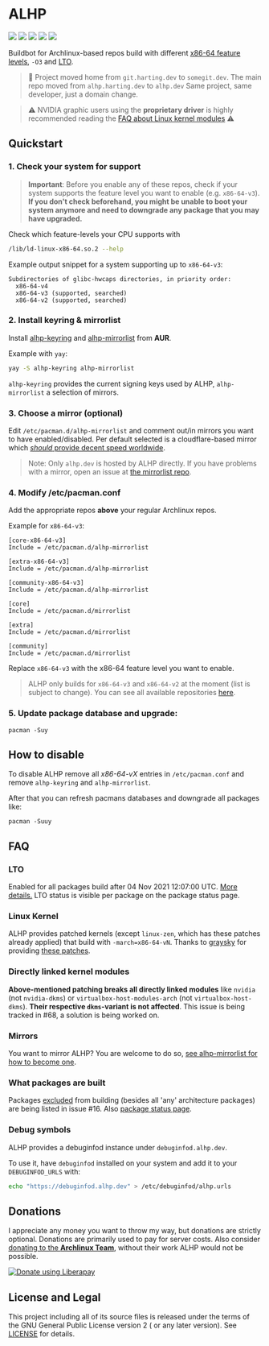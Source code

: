 # ALHP

[![](https://img.shields.io/badge/license-GPL-blue?style=flat-square)](https://somegit.dev/anonfunc/ALHP.GO/src/branch/master/LICENSE)
[![](https://img.shields.io/badge/package-status-informational?style=flat-square)](https://somegit.dev/packages.html)
[![](https://goreportcard.com/badge/somegit.dev/ALHP/ALHP.GO?style=flat-square)](https://goreportcard.com/report/somegit.dev/ALHP/ALHP.GO)
[![](https://pkg.go.dev/badge/somegit.dev/ALHP/ALHP.GO)](https://pkg.go.dev/somegit.dev/ALHP/ALHP.GO)
[![](https://img.shields.io/liberapay/patrons/anonfunc.svg?logo=liberapay&style=flat-square)](https://liberapay.com/anonfunc/)

Buildbot for Archlinux-based repos build with different
[x86-64 feature levels](https://www.phoronix.com/scan.php?page=news_item&px=GCC-11-x86-64-Feature-Levels), `-O3` and
[LTO](https://en.wikipedia.org/wiki/Interprocedural_optimization).

> 📢 Project moved home from `git.harting.dev` to `somegit.dev`. The main repo moved from `alhp.harting.dev`
> to `alhp.dev` Same project, same developer, just a domain change.

> ⚠️ NVIDIA graphic users using the **proprietary driver** is highly recommended reading the
> [FAQ about Linux kernel modules](#directly-linked-kernel-modules) ⚠️

## Quickstart

### 1. Check your system for support

> **Important**: Before you enable any of these repos, check if your system supports the feature level you want to
> enable
(e.g. `x86-64-v3`).
> **If you don't check beforehand, you might be unable to boot your system anymore and need to downgrade any package that you may have upgraded.**

Check which feature-levels your CPU supports with

```bash
/lib/ld-linux-x86-64.so.2 --help
```

Example output snippet for a system supporting up to `x86-64-v3`:

```
Subdirectories of glibc-hwcaps directories, in priority order:
  x86-64-v4
  x86-64-v3 (supported, searched)
  x86-64-v2 (supported, searched)
```

### 2. Install keyring & mirrorlist

Install [alhp-keyring](https://aur.archlinux.org/packages/alhp-keyring/)
and [alhp-mirrorlist](https://aur.archlinux.org/packages/alhp-mirrorlist/) from **AUR**.

Example with `yay`:

```bash
yay -S alhp-keyring alhp-mirrorlist
```

`alhp-keyring` provides the current signing keys used by ALHP, `alhp-mirrorlist` a selection of mirrors.

### 3. Choose a mirror (optional)

Edit `/etc/pacman.d/alhp-mirrorlist` and comment out/in mirrors you want to have enabled/disabled. Per default selected
is a cloudflare-based mirror which
[*should* provide decent speed worldwide](https://somegit.dev/ALHP/ALHP.GO/issues/38#issuecomment-891).
> Note: Only `alhp.dev` is hosted by ALHP directly. If you have problems with a mirror,
> open an issue at [the mirrorlist repo](https://somegit.dev/ALHP/alhp-mirrorlist).

### 4. Modify /etc/pacman.conf

Add the appropriate repos **above** your regular Archlinux repos.

Example for `x86-64-v3`:

```editorconfig
[core-x86-64-v3]
Include = /etc/pacman.d/alhp-mirrorlist

[extra-x86-64-v3]
Include = /etc/pacman.d/alhp-mirrorlist

[community-x86-64-v3]
Include = /etc/pacman.d/alhp-mirrorlist

[core]
Include = /etc/pacman.d/mirrorlist

[extra]
Include = /etc/pacman.d/mirrorlist

[community]
Include = /etc/pacman.d/mirrorlist
```

Replace `x86-64-v3` with the x86-64 feature level you want to enable.
> ALHP only builds for `x86-64-v3` and `x86-64-v2` at the moment (list is subject to change). You can see all available
> repositories
> [here](https://alhp.dev/).

### 5. Update package database and upgrade:

```
pacman -Suy
```

## How to disable

To disable ALHP remove all *x86-64-vX* entries in `/etc/pacman.conf` and remove `alhp-keyring` and `alhp-mirrorlist`.

After that you can refresh pacmans databases and downgrade all packages like:
```
pacman -Suuy
```

## FAQ

### LTO

Enabled for all packages build after 04 Nov 2021 12:07:00
UTC. [More details.](https://somegit.dev/ALHP/ALHP.GO/issues/52)
LTO status is visible per package on the package status page.

### Linux Kernel

ALHP provides patched kernels (except `linux-zen`, which has these patches already applied) that build
with `-march=x86-64-vN`. Thanks to
[graysky](https://github.com/graysky2) for providing [these patches](https://github.com/graysky2/kernel_compiler_patch).

### Directly linked kernel modules

**Above-mentioned patching breaks all directly linked modules** like `nvidia` (not `nvidia-dkms`) or
`virtualbox-host-modules-arch` (not `virtualbox-host-dkms`). **Their respective `dkms`-variant is not affected**. This
issue is being tracked in #68, a solution is being worked on.

### Mirrors

You want to mirror ALHP? You are welcome to do
so, [see alhp-mirrorlist for how to become one](https://somegit.dev/ALHP/alhp-mirrorlist#how-to-become-a-mirror).

### What packages are built

Packages [excluded](https://www.reddit.com/r/archlinux/comments/oflged/alhp_archlinux_recompiled_for_x8664v3_experimental/h4fkinu?utm_source=share&utm_medium=web2x&context=3)
from building (besides all 'any' architecture packages) are being listed in issue #16.
Also [package status page](https://alhp.dev/packages.html).

### Debug symbols

ALHP provides a debuginfod instance under `debuginfod.alhp.dev`.

To use it, have `debuginfod` installed on your system and add it to your `DEBUGINFOD_URLS` with:

```bash
echo "https://debuginfod.alhp.dev" > /etc/debuginfod/alhp.urls
```

## Donations

I appreciate any money you want to throw my way, but donations are strictly optional. Donations are primarily used to
pay for server costs. Also consider [donating to the **Archlinux Team**](https://archlinux.org/donate/), without their
work ALHP would not be possible.

[![Donate using Liberapay](https://liberapay.com/assets/widgets/donate.svg)](https://liberapay.com/anonfunc/)

## License and Legal

This project including all of its source files is released under the terms of the GNU General Public License version 2 (
or any later version). See [LICENSE](https://somegit.dev/ALHP/ALHP.GO/src/branch/master/LICENSE) for details.
